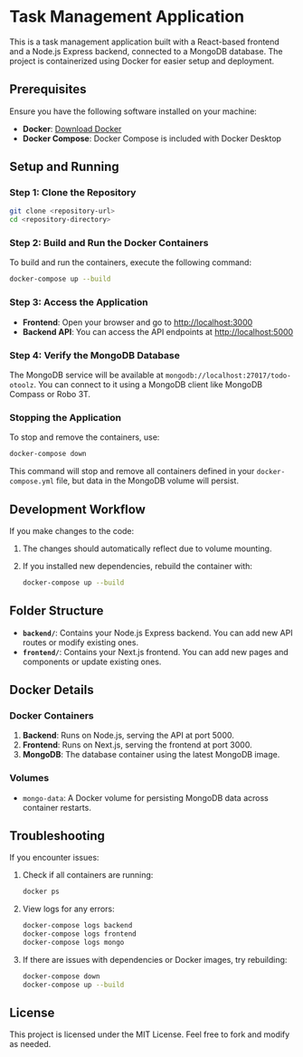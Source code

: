 # Task Management Application

This is a task management application built with a React-based frontend and a Node.js Express backend, connected to a MongoDB database. The project is containerized using Docker for easier setup and deployment.

## Prerequisites

Ensure you have the following software installed on your machine:

- **Docker**: [Download Docker](https://docs.docker.com/get-docker/)
- **Docker Compose**: Docker Compose is included with Docker Desktop

## Setup and Running

### Step 1: Clone the Repository

```bash
git clone <repository-url>
cd <repository-directory>
```

### Step 2: Build and Run the Docker Containers

To build and run the containers, execute the following command:

```bash
docker-compose up --build
```

### Step 3: Access the Application

- **Frontend**: Open your browser and go to [http://localhost:3000](http://localhost:3000)
- **Backend API**: You can access the API endpoints at [http://localhost:5000](http://localhost:5000)

### Step 4: Verify the MongoDB Database

The MongoDB service will be available at `mongodb://localhost:27017/todo-otoolz`. You can connect to it using a MongoDB client like MongoDB Compass or Robo 3T.

### Stopping the Application

To stop and remove the containers, use:

```bash
docker-compose down
```

This command will stop and remove all containers defined in your `docker-compose.yml` file, but data in the MongoDB volume will persist.

## Development Workflow

If you make changes to the code:

1. The changes should automatically reflect due to volume mounting.
2. If you installed new dependencies, rebuild the container with:

   ```bash
   docker-compose up --build
   ```

## Folder Structure

- **`backend/`**: Contains your Node.js Express backend. You can add new API routes or modify existing ones.
- **`frontend/`**: Contains your Next.js frontend. You can add new pages and components or update existing ones.

## Docker Details

### Docker Containers

1. **Backend**: Runs on Node.js, serving the API at port 5000.
2. **Frontend**: Runs on Next.js, serving the frontend at port 3000.
3. **MongoDB**: The database container using the latest MongoDB image.

### Volumes

- `mongo-data`: A Docker volume for persisting MongoDB data across container restarts.

## Troubleshooting

If you encounter issues:

1. Check if all containers are running:

   ```bash
   docker ps
   ```

2. View logs for any errors:

   ```bash
   docker-compose logs backend
   docker-compose logs frontend
   docker-compose logs mongo
   ```

3. If there are issues with dependencies or Docker images, try rebuilding:

   ```bash
   docker-compose down
   docker-compose up --build
   ```

## License

This project is licensed under the MIT License. Feel free to fork and modify as needed.
